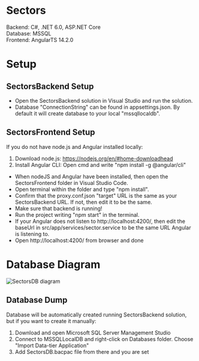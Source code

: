 # Sectors
Backend: C#, .NET 6.0, ASP.NET Core <br />
Database: MSSQL <br />
Frontend: AngularTS 14.2.0 <br />

# Setup
## SectorsBackend Setup
- Open the SectorsBackend solution in Visual Studio and run the solution. <br />
- Database "ConnectionString" can be found in appsettings.json. By default it will create database to your local "mssqllocaldb". <br />

## SectorsFrontend Setup
If you do not have node.js and Angular installed locally: <br />
1) Download node.js: https://nodejs.org/en/#home-downloadhead <br />
2) Install Angular CLI:  Open cmd and write "npm install -g @angular/cli" <br />

- When nodeJS and Angular have been installed, then open the SectorsFrontend folder in Visual Studio Code. <br />
- Open terminal within the folder and type "npm install". <br />
- Confirm that the proxy.conf.json "target" URL is the same as your SectorsBackend URL. If not, then edit it to be the same. <br />
- Make sure that backend is running!
- Run the project writing "npm start" in the terminal. <br />
- If your Angular does not listen to http://localhost:4200/, then edit the baseUrl in src/app/services/sector.service to be the same URL Angular is listening to. <br />
- Open http://localhost:4200/ from browser and done <br />


# Database Diagram
![SectorsDB diagram](https://user-images.githubusercontent.com/60730038/189535392-47c2e42e-5e05-4cc9-9439-a52fc01881f7.png)

## Database Dump
Database will be automatically created running SectorsBackend solution, but if you want to create it manually: <br />
1) Download and open Microsoft SQL Server Management Studio <br />
2) Connect to MSSQLLocalDB and right-click on Databases folder. Choose "Import Data-tier Application" <br />
3) Add SectorsDB.bacpac file from there and you are set <br />
